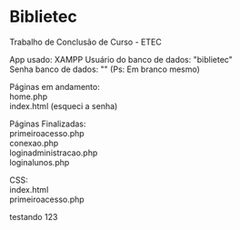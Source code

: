 # Biblietec

Trabalho de Conclusão de Curso - ETEC

App usado: XAMPP
Usuário do banco de dados: "biblietec" <br>
Senha banco de dados: "" (Ps: Em branco mesmo)

Páginas em andamento: <br>
home.php <br>
index.html (esqueci a senha) <br>

Páginas Finalizadas: <br>
primeiroacesso.php <br>
conexao.php<br>
loginadministracao.php <br>
loginalunos.php <br>

CSS: <br>
index.html <br>
primeiroacesso.php <br>

testando 123
